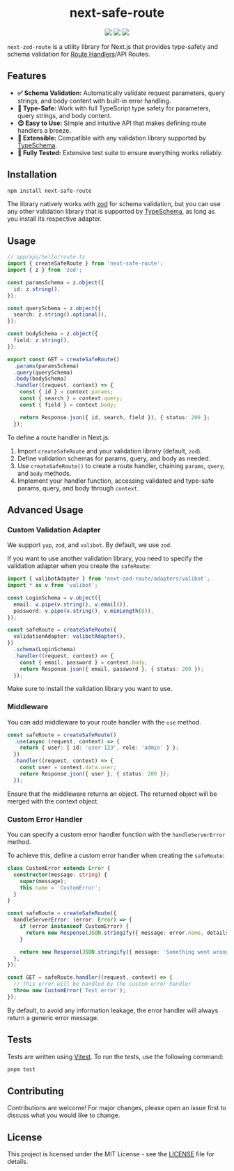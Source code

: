 <h1 align="center">next-safe-route</h1>

<p align="center">
  <a href="https://www.npmjs.com/package/next-safe-route"><img src="https://img.shields.io/npm/v/next-safe-route?style=for-the-badge&logo=npm" /></a>
  <a href="https://github.com/richardsolomou/next-safe-route/actions/workflows/test.yaml"><img src="https://img.shields.io/github/actions/workflow/status/richardsolomou/next-safe-route/test.yaml?style=for-the-badge&logo=vitest" /></a>
  <a href="https://github.com/richardsolomou/next-safe-route/blob/main/LICENSE"><img src="https://img.shields.io/npm/l/next-safe-route?style=for-the-badge" /></a>
</p>

`next-zod-route` is a utility library for Next.js that provides type-safety and schema validation for [Route Handlers](https://nextjs.org/docs/app/building-your-application/routing/route-handlers)/API Routes.

## Features

- **✅ Schema Validation:** Automatically validate request parameters, query strings, and body content with built-in error handling.
- **🧷 Type-Safe:** Work with full TypeScript type safety for parameters, query strings, and body content.
- **😌 Easy to Use:** Simple and intuitive API that makes defining route handlers a breeze.
- **🔗 Extensible:** Compatible with any validation library supported by [TypeSchema](https://typeschema.com).
- **🧪 Fully Tested:** Extensive test suite to ensure everything works reliably.

## Installation

```sh
npm install next-safe-route
```

The library natively works with [zod](https://zod.dev) for schema validation, but you can use any other validation library that is supported by [TypeSchema](https://typeschema.com), as long as you install its respective adapter.

## Usage

```ts
// app/api/hello/route.ts
import { createSafeRoute } from 'next-safe-route';
import { z } from 'zod';

const paramsSchema = z.object({
  id: z.string(),
});

const querySchema = z.object({
  search: z.string().optional(),
});

const bodySchema = z.object({
  field: z.string(),
});

export const GET = createSafeRoute()
  .params(paramsSchema)
  .query(querySchema)
  .body(bodySchema)
  .handler((request, context) => {
    const { id } = context.params;
    const { search } = context.query;
    const { field } = context.body;

    return Response.json({ id, search, field }), { status: 200 };
  });
```

To define a route handler in Next.js:

1. Import `createSafeRoute` and your validation library (default, `zod`).
2. Define validation schemas for params, query, and body as needed.
3. Use `createSafeRoute()` to create a route handler, chaining `params`, `query`, and `body` methods.
4. Implement your handler function, accessing validated and type-safe params, query, and body through `context`.

## Advanced Usage

### Custom Validation Adapter

We support `yup`, `zod`, and `valibot`. By default, we use `zod`.

If you want to use another validation library, you need to specify the validation adapter when you create the `safeRoute`:

```ts
import { valibotAdapter } from 'next-zod-route/adapters/valibot';
import * as v from 'valibot';

const LoginSchema = v.object({
  email: v.pipe(v.string(), v.email()),
  password: v.pipe(v.string(), v.minLength(8)),
});

const safeRoute = createSafeRoute({
  validationAdapter: valibotAdapter(),
})
  .schema(LoginSchema)
  .handler((request, context) => {
    const { email, password } = context.body;
    return Response.json({ email, password }, { status: 200 });
  });
```

Make sure to install the validation library you want to use.

### Middleware

You can add middleware to your route handler with the `use` method.

```ts
const safeRoute = createSafeRoute()
  .use(async (request, context) => {
    return { user: { id: 'user-123', role: 'admin' } };
  })
  .handler((request, context) => {
    const user = context.data.user;
    return Response.json({ user }, { status: 200 });
  });
```

Ensure that the middleware returns an object. The returned object will be merged with the context object.

### Custom Error Handler

You can specify a custom error handler function with the `handleServerError` method.

To achieve this, define a custom error handler when creating the `safeRoute`:

```ts
class CustomError extends Error {
  constructor(message: string) {
    super(message);
    this.name = 'CustomError';
  }
}

const safeRoute = createSafeRoute({
  handleServerError: (error: Error) => {
    if (error instanceof CustomError) {
      return new Response(JSON.stringify({ message: error.name, details: error.message }), { status: 400 });
    }

    return new Response(JSON.stringify({ message: 'Something went wrong' }), { status: 400 });
  },
});

const GET = safeRoute.handler((request, context) => {
  // This error will be handled by the custom error handler
  throw new CustomError('Test error');
});
```

By default, to avoid any information leakage, the error handler will always return a generic error message.

## Tests

Tests are written using [Vitest](https://vitest.dev). To run the tests, use the following command:

```sh
pnpm test
```

## Contributing

Contributions are welcome! For major changes, please open an issue first to discuss what you would like to change.

## License

This project is licensed under the MIT License - see the [LICENSE](LICENSE) file for details.
